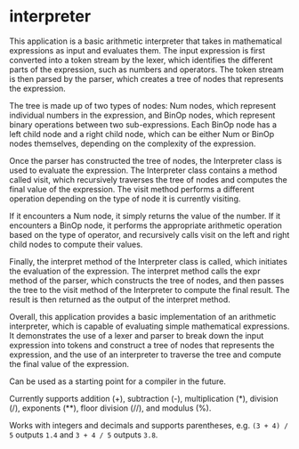 # interpreter
This application is a basic arithmetic interpreter that takes in mathematical expressions as input and evaluates them. The input expression is first converted into a token stream by the lexer, which identifies the different parts of the expression, such as numbers and operators. The token stream is then parsed by the parser, which creates a tree of nodes that represents the expression.

The tree is made up of two types of nodes: Num nodes, which represent individual numbers in the expression, and BinOp nodes, which represent binary operations between two sub-expressions. Each BinOp node has a left child node and a right child node, which can be either Num or BinOp nodes themselves, depending on the complexity of the expression.

Once the parser has constructed the tree of nodes, the Interpreter class is used to evaluate the expression. The Interpreter class contains a method called visit, which recursively traverses the tree of nodes and computes the final value of the expression. The visit method performs a different operation depending on the type of node it is currently visiting.

If it encounters a Num node, it simply returns the value of the number. If it encounters a BinOp node, it performs the appropriate arithmetic operation based on the type of operator, and recursively calls visit on the left and right child nodes to compute their values.

Finally, the interpret method of the Interpreter class is called, which initiates the evaluation of the expression. The interpret method calls the expr method of the parser, which constructs the tree of nodes, and then passes the tree to the visit method of the Interpreter to compute the final result. The result is then returned as the output of the interpret method.

Overall, this application provides a basic implementation of an arithmetic interpreter, which is capable of evaluating simple mathematical expressions. It demonstrates the use of a lexer and parser to break down the input expression into tokens and construct a tree of nodes that represents the expression, and the use of an interpreter to traverse the tree and compute the final value of the expression.

Can be used as a starting point for a compiler in the future.

Currently supports addition (+), subtraction (-), multiplication (*), division (/), exponents (**), floor division (//), and modulus (%).

Works with integers and decimals and supports parentheses, e.g. `(3 + 4) / 5` outputs `1.4` and `3 + 4 / 5` outputs `3.8`.
